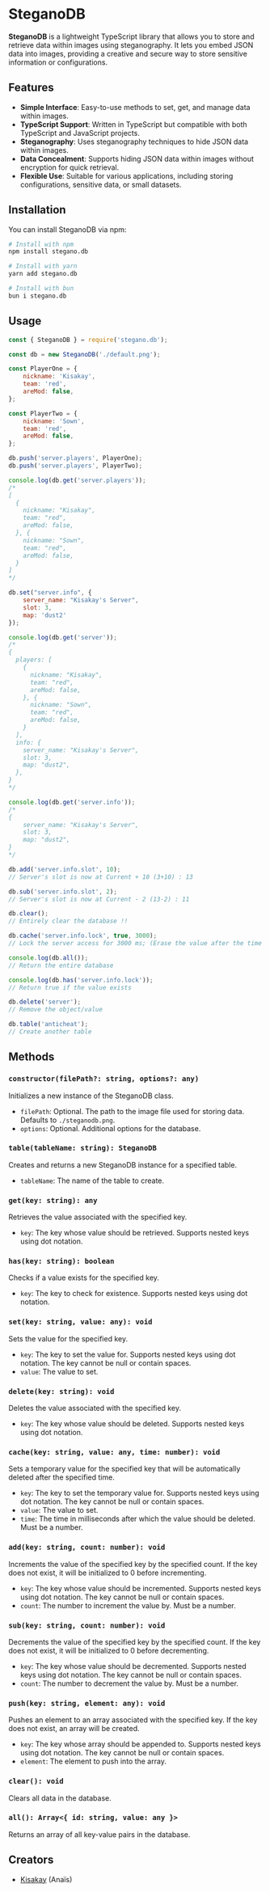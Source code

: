 # SteganoDB

**SteganoDB** is a lightweight TypeScript library that allows you to store and retrieve data within images using steganography. It lets you embed JSON data into images, providing a creative and secure way to store sensitive information or configurations.

## Features

- **Simple Interface**: Easy-to-use methods to set, get, and manage data within images.
- **TypeScript Support**: Written in TypeScript but compatible with both TypeScript and JavaScript projects.
- **Steganography**: Uses steganography techniques to hide JSON data within images.
- **Data Concealment**: Supports hiding JSON data within images without encryption for quick retrieval.
- **Flexible Use**: Suitable for various applications, including storing configurations, sensitive data, or small datasets.

## Installation

You can install SteganoDB via npm:

```bash
# Install with npm
npm install stegano.db

# Install with yarn
yarn add stegano.db

# Install with bun
bun i stegano.db
```

## Usage

```js
const { SteganoDB } = require('stegano.db');

const db = new SteganoDB('./default.png');

const PlayerOne = {
    nickname: 'Kisakay',
    team: 'red',
    areMod: false,
};

const PlayerTwo = {
    nickname: 'Sown',
    team: 'red',
    areMod: false,
};

db.push('server.players', PlayerOne);
db.push('server.players', PlayerTwo);

console.log(db.get('server.players'));
/*
[
  {
    nickname: "Kisakay",
    team: "red",
    areMod: false,
  }, {
    nickname: "Sown",
    team: "red",
    areMod: false,
  }
]
*/

db.set("server.info", {
    server_name: "Kisakay's Server",
    slot: 3,
    map: 'dust2'
});

console.log(db.get('server'));
/*
{
  players: [
    {
      nickname: "Kisakay",
      team: "red",
      areMod: false,
    }, {
      nickname: "Sown",
      team: "red",
      areMod: false,
    }
  ],
  info: {
    server_name: "Kisakay's Server",
    slot: 3,
    map: "dust2",
  },
}
*/

console.log(db.get('server.info'));
/*
{
    server_name: "Kisakay's Server",
    slot: 3,
    map: "dust2",
}
*/

db.add('server.info.slot', 10);
// Server's slot is now at Current + 10 (3+10) : 13

db.sub('server.info.slot', 2);
// Server's slot is now at Current - 2 (13-2) : 11

db.clear();
// Entirely clear the database !!

db.cache('server.info.lock', true, 3000);
// Lock the server access for 3000 ms; (Erase the value after the time's up)

console.log(db.all());
// Return the entire database

console.log(db.has('server.info.lock'));
// Return true if the value exists

db.delete('server');
// Remove the object/value

db.table('anticheat');
// Create another table
```

## Methods

### `constructor(filePath?: string, options?: any)`

Initializes a new instance of the SteganoDB class.

- `filePath`: Optional. The path to the image file used for storing data. Defaults to `./steganodb.png`.
- `options`: Optional. Additional options for the database.

### `table(tableName: string): SteganoDB`

Creates and returns a new SteganoDB instance for a specified table.

- `tableName`: The name of the table to create.

### `get(key: string): any`

Retrieves the value associated with the specified key.

- `key`: The key whose value should be retrieved. Supports nested keys using dot notation.

### `has(key: string): boolean`

Checks if a value exists for the specified key.

- `key`: The key to check for existence. Supports nested keys using dot notation.

### `set(key: string, value: any): void`

Sets the value for the specified key.

- `key`: The key to set the value for. Supports nested keys using dot notation. The key cannot be null or contain spaces.
- `value`: The value to set.

### `delete(key: string): void`

Deletes the value associated with the specified key.

- `key`: The key whose value should be deleted. Supports nested keys using dot notation.

### `cache(key: string, value: any, time: number): void`

Sets a temporary value for the specified key that will be automatically deleted after the specified time.

- `key`: The key to set the temporary value for. Supports nested keys using dot notation. The key cannot be null or contain spaces.
- `value`: The value to set.
- `time`: The time in milliseconds after which the value should be deleted. Must be a number.

### `add(key: string, count: number): void`

Increments the value of the specified key by the specified count. If the key does not exist, it will be initialized to 0 before incrementing.

- `key`: The key whose value should be incremented. Supports nested keys using dot notation. The key cannot be null or contain spaces.
- `count`: The number to increment the value by. Must be a number.

### `sub(key: string, count: number): void`

Decrements the value of the specified key by the specified count. If the key does not exist, it will be initialized to 0 before decrementing.

- `key`: The key whose value should be decremented. Supports nested keys using dot notation. The key cannot be null or contain spaces.
- `count`: The number to decrement the value by. Must be a number.

### `push(key: string, element: any): void`

Pushes an element to an array associated with the specified key. If the key does not exist, an array will be created.

- `key`: The key whose array should be appended to. Supports nested keys using dot notation. The key cannot be null or contain spaces.
- `element`: The element to push into the array.

### `clear(): void`

Clears all data in the database.

### `all(): Array<{ id: string, value: any }>`

Returns an array of all key-value pairs in the database.

## Creators

- [Kisakay](https://github.com/Kisakay) (Anaïs)